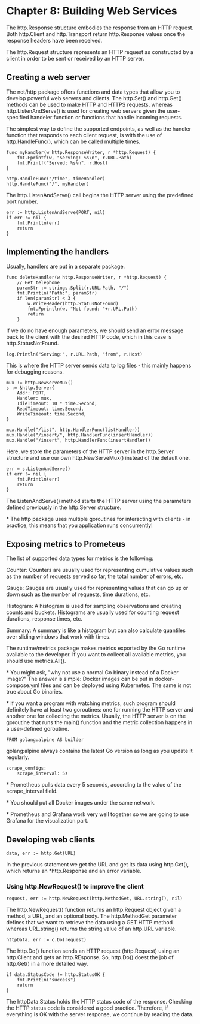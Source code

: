 # Chapter 8: Building Web Services
The http.Response structure embodies the response from an HTTP request. Both http.Client and http.Transport return http.Response values once the response headers have been received.

The http.Request structure represents an HTTP request as constructed by a client in order to be sent or received by an HTTP server.

## Creating a web server
The net/http package offers functions and data types that allow you to develop powerful web servers and clients. The http.Set() and http.Get() methods can be used to make HTTP and HTTPS requests, whereas http.ListenAndServe() is used for creating web servers given the user-specified handeler function or functions that handle incoming requests.

The simplest way to define the supported endpoints, as well as the handler function that responds to each client request, is with the use of http.HandleFunc(), which can be called multiple times.

```
func myHandler(w http.ResponseWriter, r *http.Request) {
    fmt.Fprintf(w, "Serving: %s\n", r.URL.Path)
    fmt.Printf("Served: %s\n", r.Host)
}

http.HandleFunc("/time", timeHandler)
http.HandleFunc("/", myHandler)
```

The http.ListenAndServe() call begins the HTTP server using the predefined port number.

```
err := http.ListenAndServe(PORT, nil)
if err != nil {
    fmt.Println(err)
    return
}
```

## Implementing the handlers
Usually, handlers are put in a separate package.

```
func deleteHandler(w http.ResponseWriter, r *http.Request) {
    // Get telephone
    paramStr := strings.Split(r.URL.Path, "/")
    fmt.Println("Path:", paramStr)
    if len(paramStr) < 3 {
        w.WriteHeader(http.StatusNotFound)
        fmt.Fprintln(w, "Not found: "+r.URL.Path)
        return
    }
```

If we do no have enough parameters, we should send an error message back to the client with the desired HTTP code, which in this case is http.StatusNotFound.

```
log.Println("Serving:", r.URL.Path, "from", r.Host)
```

This is where the HTTP server sends data to log files - this mainly happens for debugging reasons.

```
mux := http.NewServeMux()
s := &http.Server{
    Addr: PORT,
    Handler: mux,
    IdleTimeout: 10 * time.Second,
    ReadTimeout: time.Second,
    WriteTimeout: time.Second,
}

mux.Handle("/list", http.HandlerFunc(listHandler))
mux.Handle("/insert/", http.HandlerFunc(insertHandler))
mux.Handle("/insert", http.HandlerFunc(insertHandler))

```

Here, we store the parameters of the HTTP server in the http.Server structure and use our own http.NewServeMux() instead of the default one.

```
err = s.ListenAndServe()
if err != nil {
    fmt.Println(err)
    return
}
```
The ListenAndServe() method starts the HTTP server using the parameters defined previously in the http.Server structure.

\* The http package uses multiple goroutines for interacting with clients - in practice, this means that you application runs concurrently!

## Exposing metrics to Prometeus
The list of supported data types for metrics is the following:

Counter: Counters are usually used for representing cumulative values such as the number of requests served so far, the total number of errors, etc.

Gauge: Gauges are usually used for representing values that can go up or down such as the number of requests, time durations, etc.

Histogram: A histogram is used for sampling observations and creating counts and buckets. Histograms are usually used for counting request durations, response times, etc. 

Summary: A summary is like a histogram but can also calculate quantiles over sliding windows that work with times.

The runtime/metrics package makes metrics exported by the Go runtime available to the developer. If you want to collect all available metrics, you should use metrics.All().

\* You might ask, "why not use a normal Go binary instead of a Docker image?" The answer is simple: Docker images can be put in docker-compose.yml files and can be deployed using Kubernetes. The same is not true about Go binaries.

\* If you want a program with watching metrics, such program should definitely have at least two goroutines: one for running the HTTP server and another one for collecting the metrics. Usually, the HTTP server is on the goroutine that runs the main() function and the metric collection happens in a user-defined goroutine.

```
FROM golang:alpine AS builder
```

golang:alpine always contains the latest Go version as long as you update it regularly.

```
scrape_configs:
    scrape_interval: 5s
```

\* Prometheus pulls data every 5 seconds, according to the value of the scrape_interval field.

\* You should put all Docker images under the same network.

\* Prometheus and Grafana work very well together so we are going to use Grafana for the visualization part.

## Developing web clients
```
data, err := http.Get(URL)
```

In the previous statement we get the URL and get its data using http.Get(), which returns an *http.Response and an error variable.

### Using http.NewRequest() to improve the client

```
request, err := http.NewRequest(http.MethodGet, URL.string(), nil)
```

The http.NewRequest() function returns an http.Request object given a method, a URL, and an optional body. The http.MethodGet parameter defines that we want to retrieve the data using a GET HTTP method whereas URL.string() returns the string value of an http.URL variable.

```
httpData, err := c.Do(request)
```

The http.Do() function sends an HTTP request (http.Request) using an http.Client and gets an http.REsponse. So, http.Do() doest the job of http.Get() in a more detailed way. 

```
if data.StatusCode != http.StatusOK {
    fmt.Println("success")
    return
}
```
The httpData.Status holds the HTTP status code of the response. Checking the HTTP status code is considered a good practice. Therefore, if everything is OK with the server response, we continue by reading the data.





